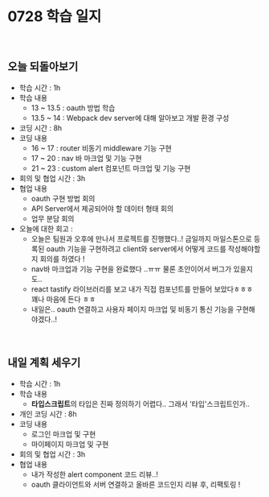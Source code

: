 # 0728 학습 일지

<br>

## 오늘 되돌아보기

- 학습 시간 : 1h
- 학습 내용
  - 13 ~ 13.5 : oauth 방법 학습
  - 13.5 ~ 14 : Webpack dev server에 대해 알아보고 개발 환경 구성
- 코딩 시간 : 8h
- 코딩 내용
  - 16 ~ 17 : router 비동기 middleware 기능 구현
  - 17 ~ 20 : nav 바 마크업 및 기능 구현
  - 21 ~ 23 : custom alert 컴포넌트 마크업 및 기능 구현
- 회의 및 협업 시간 : 3h
- 협업 내용
  - oauth 구현 방법 회의
  - API Server에서 제공되어야 할 데이터 형태 회의
  - 업무 분담 회의
- 오늘에 대한 회고 : 
  - 오늘은 팀원과 오후에 만나서 프로젝트를 진행했다..! 금일까지 마일스톤으로 등록된 oauth 기능을 구현하려고 client와 server에서 어떻게 코드를 작성해야할지 회의를 하였다 !
  - nav바 마크업과 기능 구현을 완료했다 ..ㅠㅠ 물론 초안이어서 버그가 있을지도..
  - react tastify 라이브러리를 보고 내가 직접 컴포넌트를 만들어 보았다ㅎㅎㅎ 꽤나 마음에 든다 ㅎㅎ
  - 내일은.. oauth 연결하고 사용자 페이지 마크업 및 비동기 통신 기능을 구현해야겠다..!

<br>

## 내일 계획 세우기

- 학습 시간 : 1h
- 학습 내용 
  - **타입스크립트**의 타입은 진짜 정의하기 어렵다.. 그래서 '타입'스크립트인가..
- 개인 코딩 시간 : 8h
- 코딩 내용
  - 로그인 마크업 및 구현
  - 마이페이지 마크업 및 구현
- 회의 및 협업 시간 : 3h
- 협업 내용
  - 내가 작성한 alert component 코드 리뷰..!
  - oauth 클라이언트와 서버 연결하고 올바른 코드인지 리뷰 후, 리팩토링 !

